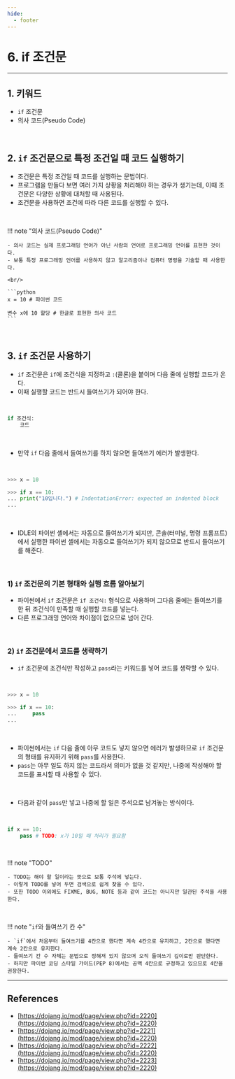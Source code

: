 ```yaml
---
hide:
  - footer
---
```


# 6. if 조건문

---

## 1. 키워드

- `if` 조건문
- 의사 코드(Pseudo Code)

<br/>

## 2. `if` 조건문으로 특정 조건일 때 코드 실행하기

- 조건문은 특정 조건일 때 코드를 실행하는 문법이다.
- 프로그램을 만들다 보면 여러 가지 상황을 처리해야 하는 경우가 생기는데, 이때 조건문은 다양한 상황에 대처할 때 사용된다.
- 조건문을 사용하면 조건에 따라 다른 코드를 실행할 수 있다.

<br/>

!!! note "의사 코드(Pseudo Code)"

    - 의사 코드는 실제 프로그래밍 언어가 아닌 사람의 언어로 프로그래밍 언어를 표현한 것이다.
    - 보통 특정 프로그래밍 언어를 사용하지 않고 알고리즘이나 컴퓨터 명령을 기술할 때 사용한다.

    <br/>

    ```python
    x = 10 # 파이썬 코드

    변수 x에 10 할당 # 한글로 표현한 의사 코드
    ```

<br/>

## 3. `if` 조건문 사용하기

- `if` 조건문은 `if`에 조건식을 지정하고 `:`(콜론)을 붙이며 다음 줄에 실행할 코드가 온다.
- 이때 실행할 코드는 반드시 들여쓰기가 되어야 한다.

<br/>

```python
if 조건식:
    코드
```

<br/>

- 만약 `if` 다음 줄에서 들여쓰기를 하지 않으면 들여쓰기 에러가 발생한다.

<br/>

```python
>>> x = 10

>>> if x == 10:
... print("10입니다.") # IndentationError: expected an indented block
...
```

<br/>

- IDLE의 파이썬 셸에서는 자동으로 들여쓰기가 되지만, 콘솔(터미널, 명령 프롬프트)에서 실행한 파이썬 셸에서는 자동으로 들여쓰기가 되지 않으므로 반드시 들여쓰기를 해준다.

<br/>

### 1) `if` 조건문의 기본 형태와 실행 흐름 알아보기

- 파이썬에서 `if` 조건문은 `if 조건식:` 형식으로 사용하며 그다음 줄에는 들여쓰기를 한 뒤 조건식이 만족할 때 실행할 코드를 넣는다.
- 다른 프로그래밍 언어와 차이점이 없으므로 넘어 간다.

<br/>

### 2) `if` 조건문에서 코드를 생략하기

- `if` 조건문에 조건식만 작성하고 `pass`라는 키워드를 넣어 코드를 생략할 수 있다.

<br/>

```python
>>> x = 10

>>> if x == 10:
...     pass
...
```

<br/>

- 파이썬에서는 `if` 다음 줄에 아무 코드도 넣지 않으면 에러가 발생하므로 `if` 조건문의 형태를 유지하기 위해 `pass`를 사용한다.
- `pass`는 아무 일도 하지 않는 코드라서 의미가 없을 것 같지만, 나중에 작성해야 할 코드를 표시할 때 사용할 수 있다.

<br/>

- 다음과 같이 `pass`만 넣고 나중에 할 일은 주석으로 남겨놓는 방식이다.

<br/>

```python
if x == 10:
    pass # TODO: x가 10일 때 처리가 필요함
```

<br/>

!!! note "TODO"

    - TODO는 해야 할 일이라는 뜻으로 보통 주석에 넣는다.
    - 이렇게 TODO를 넣어 두면 검색으로 쉽게 찾을 수 있다.
    - 또한 TODO 이외에도 FIXME, BUG, NOTE 등과 같이 코드는 아니지만 일관된 주석을 사용한다.

<br/>

!!! note "`if`와 들여쓰기 칸 수"

    - `if`에서 처음부터 들여쓰기를 4칸으로 했다면 계속 4칸으로 유지하고, 2칸으로 했다면 계속 2칸으로 유지한다.
    - 들여쓰기 칸 수 자체는 문법으로 정해져 있지 않으며 오직 들여쓰기 깊이로만 판단한다.
    - 하지만 파이썬 코딩 스타일 가이드(PEP 8)에서는 공백 4칸으로 규정하고 있으므로 4칸을 권장한다.

---

## References

- [https://dojang.io/mod/page/view.php?id=2220](https://dojang.io/mod/page/view.php?id=2220)
- [https://dojang.io/mod/page/view.php?id=2221](https://dojang.io/mod/page/view.php?id=2220)
- [https://dojang.io/mod/page/view.php?id=2222](https://dojang.io/mod/page/view.php?id=2220)
- [https://dojang.io/mod/page/view.php?id=2223](https://dojang.io/mod/page/view.php?id=2220)
